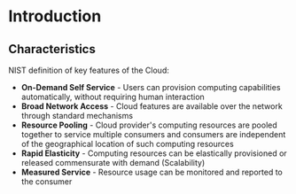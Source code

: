 # Introduction
## Characteristics
NIST definition of key features of the Cloud:
- **On-Demand Self Service** - Users can provision computing capabilities automatically, without requiring human interaction
- **Broad Network Access** - Cloud features are available over the network through standard mechanisms
- **Resource Pooling** - Cloud provider's computing resources are pooled together to service multiple consumers and consumers are independent of the geographical location of such computing resources
- **Rapid Elasticity** - Computing resources can be elastically provisioned or released commensurate with demand (Scalability)
- **Measured Service** - Resource usage can be monitored and reported to the consumer
